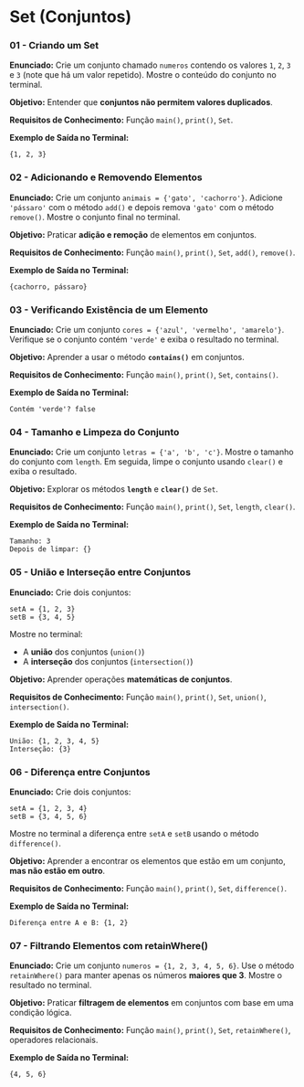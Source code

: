 # **Set (Conjuntos)**

### **01 - Criando um Set**

**Enunciado:**
Crie um conjunto chamado `numeros` contendo os valores `1`, `2`, `3` e `3` (note que há um valor repetido).
Mostre o conteúdo do conjunto no terminal.

**Objetivo:**
Entender que **conjuntos não permitem valores duplicados**.

**Requisitos de Conhecimento:**
Função `main()`, `print()`, `Set`.

**Exemplo de Saída no Terminal:**

```
{1, 2, 3}
```

### **02 - Adicionando e Removendo Elementos**

**Enunciado:**
Crie um conjunto `animais = {'gato', 'cachorro'}`.
Adicione `'pássaro'` com o método `add()` e depois remova `'gato'` com o método `remove()`.
Mostre o conjunto final no terminal.

**Objetivo:**
Praticar **adição e remoção** de elementos em conjuntos.

**Requisitos de Conhecimento:**
Função `main()`, `print()`, `Set`, `add()`, `remove()`.

**Exemplo de Saída no Terminal:**

```
{cachorro, pássaro}
```

### **03 - Verificando Existência de um Elemento**

**Enunciado:**
Crie um conjunto `cores = {'azul', 'vermelho', 'amarelo'}`.
Verifique se o conjunto contém `'verde'` e exiba o resultado no terminal.

**Objetivo:**
Aprender a usar o método **`contains()`** em conjuntos.

**Requisitos de Conhecimento:**
Função `main()`, `print()`, `Set`, `contains()`.

**Exemplo de Saída no Terminal:**

```
Contém 'verde'? false
```

### **04 - Tamanho e Limpeza do Conjunto**

**Enunciado:**
Crie um conjunto `letras = {'a', 'b', 'c'}`.
Mostre o tamanho do conjunto com `length`.
Em seguida, limpe o conjunto usando `clear()` e exiba o resultado.

**Objetivo:**
Explorar os métodos **`length`** e **`clear()`** de `Set`.

**Requisitos de Conhecimento:**
Função `main()`, `print()`, `Set`, `length`, `clear()`.

**Exemplo de Saída no Terminal:**

```
Tamanho: 3
Depois de limpar: {}
```

### **05 - União e Interseção entre Conjuntos**

**Enunciado:**
Crie dois conjuntos:

```
setA = {1, 2, 3}
setB = {3, 4, 5}
```

Mostre no terminal:

* A **união** dos conjuntos (`union()`)
* A **interseção** dos conjuntos (`intersection()`)

**Objetivo:**
Aprender operações **matemáticas de conjuntos**.

**Requisitos de Conhecimento:**
Função `main()`, `print()`, `Set`, `union()`, `intersection()`.

**Exemplo de Saída no Terminal:**

```
União: {1, 2, 3, 4, 5}
Interseção: {3}
```

### **06 - Diferença entre Conjuntos**

**Enunciado:**
Crie dois conjuntos:

```
setA = {1, 2, 3, 4}
setB = {3, 4, 5, 6}
```

Mostre no terminal a diferença entre `setA` e `setB` usando o método `difference()`.

**Objetivo:**
Aprender a encontrar os elementos que estão em um conjunto, **mas não estão em outro**.

**Requisitos de Conhecimento:**
Função `main()`, `print()`, `Set`, `difference()`.

**Exemplo de Saída no Terminal:**

```
Diferença entre A e B: {1, 2}
```

### **07 - Filtrando Elementos com retainWhere()**

**Enunciado:**
Crie um conjunto `numeros = {1, 2, 3, 4, 5, 6}`.
Use o método `retainWhere()` para manter apenas os números **maiores que 3**.
Mostre o resultado no terminal.

**Objetivo:**
Praticar **filtragem de elementos** em conjuntos com base em uma condição lógica.

**Requisitos de Conhecimento:**
Função `main()`, `print()`, `Set`, `retainWhere()`, operadores relacionais.

**Exemplo de Saída no Terminal:**

```
{4, 5, 6}
```
